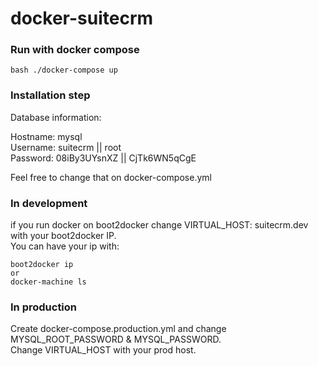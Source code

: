 # docker-suitecrm

### Run with docker compose

``bash
  ./docker-compose up
``
### Installation step

Database information:

Hostname: mysql  
Username: suitecrm  || root  
Password: 08iBy3UYsnXZ || CjTk6WN5qCgE

Feel free to change that on docker-compose.yml

### In development

if you run docker on boot2docker change VIRTUAL_HOST: suitecrm.dev with your boot2docker IP.  
You can have your ip with:
```
boot2docker ip
or
docker-machine ls
```

### In production 

Create docker-compose.production.yml and change MYSQL_ROOT_PASSWORD & MYSQL_PASSWORD.  
Change VIRTUAL_HOST with your prod host.


